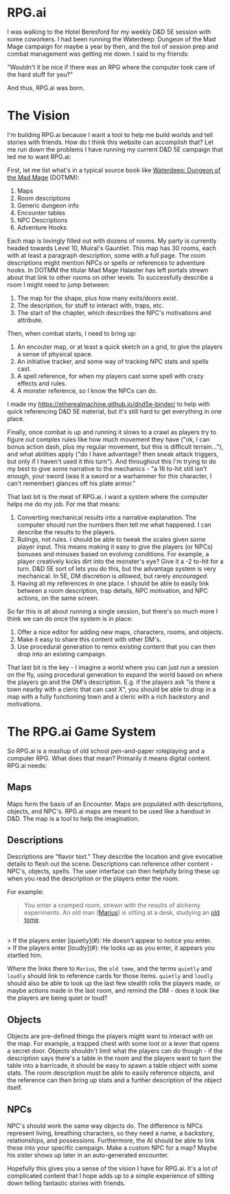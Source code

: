 # RPG.ai
I was walking to the Hotel Beresford for my weekly D&D 5E session with some coworkers. I had been
running the Waterdeep: Dungeon of the Mad Mage campaign for maybe a year by then, and the toil of
session prep and combat management was getting me down. I said to my friends:

"Wouldn't it be nice if there was an RPG where the computer took care of the hard stuff for you?"

And thus, RPG.ai was born.

# The Vision
I'm building RPG.ai because I want a tool to help me build worlds and tell stories with friends.
How do I think this website can accomplish that? Let me run down the problems I have running my
current D&D 5E campaign that led me to want RPG.ai:

First, let me list what's in a typical source book like [Waterdeep: Dungeon of the Mad Mage](https://dnd.wizards.com/products/tabletop-games/rpg-products/waterdeep-dungeon-mad-mage) (DOTMM):

1. Maps
2. Room descriptions
3. Generic dungeon info
4. Encounter tables
5. NPC Descriptions
6. Adventure Hooks

Each map is lovingly filled out with dozens of rooms. My party is currently headed towards Level 10,
Muiral's Gauntlet. This map has 30 rooms, each with at least a paragraph description, some with
a full page. The room descriptions might mention NPCs or spells or references to adventure hooks. In
DOTMM the titular Mad Mage Halaster has left portals strewn about that link to other rooms on other
levels. To successfully describe a room I might need to jump between:

1. The map for the shape, plus how many exits/doors exist.
2. The description, for stuff to interact with, traps, etc.
3. The start of the chapter, which describes the NPC's motivations and attribute.

Then, when combat starts, I need to bring up:

1. An encouter map, or at least a quick sketch on a grid, to give the players a sense of physical
space.
2. An initiative tracker, and some way of tracking NPC stats and spells cast.
3. A spell reference, for when my players cast some spell with crazy effects and rules.
4. A monster reference, so I know the NPCs can do.

I made my https://etherealmachine.github.io/dnd5e-binder/ to help with quick referencing D&D 5E
material, but it's still hard to get everything in one place.

Finally, once combat is up and running it slows to a crawl as players try to figure out complex
rules like how much movement they have ("ok, I can bonus action dash, plus my regular movement, but
this is difficult terrain..."), and what abilities apply ("do I have advantage? then sneak attack
triggers, but only if I haven't used it this turn"). And throughout this I'm trying to do my best
to give some narrative to the mechanics - "a 16 to-hit still isn't enough, your sword (was it a
sword or a warhammer for this character, I can't remember) glances off his plate armor."

That last bit is the meat of RPG.ai. I want a system where the computer helps me do my job. For
me that means:

1. Converting mechanical results into a narrative explanation. The computer should run the numbers
then tell me what happened. I can describe the results to the players.
2. Rulings, not rules. I should be able to tweak the scales given some player input. This means
making it easy to give the players (or NPCs) bonuses and minuses based on evolving conditions. For
example, a player creatively kicks dirt into the monster's eye? Give it a -2 to-hit for a turn.
D&D 5E sort of lets you do this, but the advantage system is very mechanical. In 5E, DM discretion
is *allowed*, but rarely *encouraged*.
3. Having all my references in one place. I should be able to easily link between a room
description, trap details, NPC motivation, and NPC actions, on the same screen.

So far this is all about running a single session, but there's so much more I think we can do once
the system is in place:

1. Offer a nice editor for adding new maps, characters, rooms, and objects.
2. Make it easy to share this content with other DM's.
3. Use procedural generation to remix existing content that you can then drop into an existing
campaign.

That last bit is the key - I imagine a world where you can just run a session on the fly, using
procedural generation to expand the world based on where the players go and the DM's description.
E.g. if the players ask "is there a town nearby with a cleric that can cast X", you should be able
to drop in a map with a fully functioning town and a cleric with a rich backstory and motivations.

# The RPG.ai Game System
So RPG.ai is a mashup of old school pen-and-paper roleplaying and a computer RPG. What does that
mean? Primarily it means digital content. RPG.ai needs:

## Maps
Maps form the basis of an Encounter. Maps are populated with descriptions, objects, and NPC's.
RPG.ai maps are meant to be used like a handout in D&D. The map is a tool to help the imagination.

## Descriptions
Descriptions are "flavor text." They describe the location and give evocative details to flesh out
the scene. Descriptions can reference other content - NPC's, objects, spells. The user interface
can then helpfully bring these up when you read the description or the players enter the room.

For example:

> You enter a cramped room, strewn with the results of alchemy experiments. An old man ([Marius](#))
> is sitting at a desk, studying an [old tome](#).
<br />
> If the players enter [quietly](#): He doesn't appear to notice you enter.
<br />
> If the players enter [loudly](#): He looks up as you enter, it appears you startled him.

Where the links there to `Marius`, the `old tome`, and the terms `quietly` and `loudly` should link
to reference cards for those items. `quietly` and `loudly` should also be able to look up the last
few stealth rolls the players made, or maybe actions made in the last room, and remind the DM - does
it look like the players are being quiet or loud?

## Objects
Objects are pre-defined things the players might want to interact with on the map. For example, a
trapped chest with some loot or a lever that opens a secret door. Objects shouldn't limit what the
players can do though - if the description says there's a table in the room and the players
want to turn the table into a barricade, it should be easy to spawn a table object with some stats.
The room description must be able to easily reference objects, and the reference can then bring up
stats and a further description of the object itself.

## NPCs
NPC's should work the same way objects do. The difference is NPCs represent living, breathing
characters, so they need a name, a backstory, relationships, and possessions. Furthermore, the AI
should be able to link these into your specific campaign. Make a custom NPC for a map? Maybe his
sister shows up later in an auto-generated encounter.

Hopefully this gives you a sense of the vision I have for RPG.ai. It's a lot of complicated content
that I hope adds up to a simple experience of sitting down telling fantastic stories with friends.
